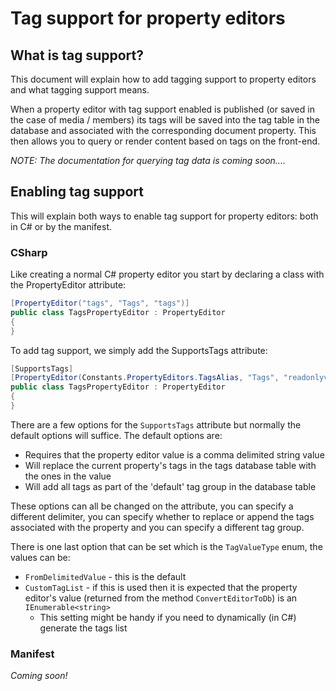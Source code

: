 # Tag support for property editors

## What is tag support?

This document will explain how to add tagging support to property editors and what tagging support means. 

When a property editor with tag support enabled is published (or saved in the case of media / members) its tags will be saved into the tag table in the database and associated with the corresponding document property. This then allows you to query or render content based on tags on the front-end.

*NOTE: The documentation for querying tag data is coming soon....*

## Enabling tag support

This will explain both ways to enable tag support for property editors: both in C# or by the manifest.

### CSharp

Like creating a normal C# property editor you start by declaring a class with the PropertyEditor attribute:

```csharp
[PropertyEditor("tags", "Tags", "tags")]
public class TagsPropertyEditor : PropertyEditor
{
}
```

To add tag support, we simply add the SupportsTags attribute:

```csharp
[SupportsTags]
[PropertyEditor(Constants.PropertyEditors.TagsAlias, "Tags", "readonlyvalue")]
public class TagsPropertyEditor : PropertyEditor
{
}
```

There are a few options for the `SupportsTags` attribute but normally the default options will suffice. 
The default options are:

* Requires that the property editor value is a comma delimited string value
* Will replace the current property's tags in the tags database table with the ones in the value
* Will add all tags as part of the 'default' tag group in the database table

These options can all be changed on the attribute, you can specify a different delimiter, you can specify whether to replace or append the tags associated with the property and you can specify a different tag group.

There is one last option that can be set which is the `TagValueType` enum, the values can be:

* `FromDelimitedValue` - this is the default
* `CustomTagList` - if this is used then it is expected that the property editor's value (returned from the method `ConvertEditorToDb`) is an `IEnumerable<string>`
	* This setting might be handy if you need to dynamically (in C#) generate the tags list

### Manifest

*Coming soon!*